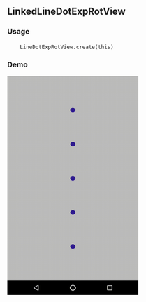 ## LinkedLineDotExpRotView

### Usage
```
    LineDotExpRotView.create(this)
```

### Demo

<img src="https://github.com/Anwesh43/LinkedLineDotExpRotView/blob/master/demo/linedotexprotview.gif" width="300px" height="500px">